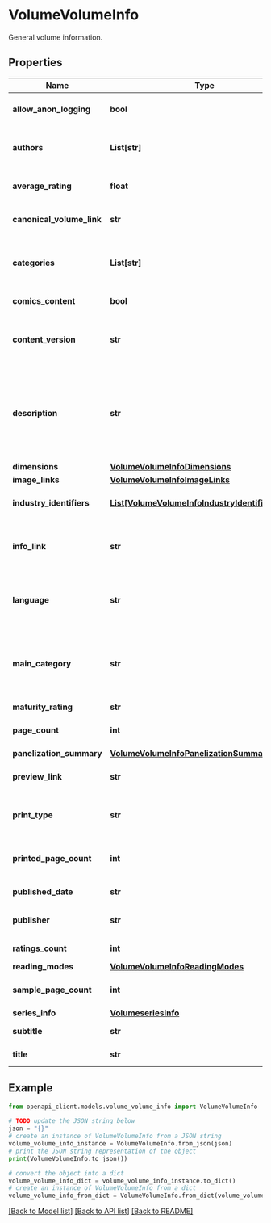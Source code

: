 # VolumeVolumeInfo

General volume information.

## Properties

Name | Type | Description | Notes
------------ | ------------- | ------------- | -------------
**allow_anon_logging** | **bool** | Whether anonymous logging should be allowed. | [optional] 
**authors** | **List[str]** | The names of the authors and/or editors for this volume. (In LITE projection) | [optional] 
**average_rating** | **float** | The mean review rating for this volume. (min &#x3D; 1.0, max &#x3D; 5.0) | [optional] 
**canonical_volume_link** | **str** | Canonical URL for a volume. (In LITE projection.) | [optional] 
**categories** | **List[str]** | A list of subject categories, such as \&quot;Fiction\&quot;, \&quot;Suspense\&quot;, etc. | [optional] 
**comics_content** | **bool** | Whether the volume has comics content. | [optional] 
**content_version** | **str** | An identifier for the version of the volume content (text &amp; images). (In LITE projection) | [optional] 
**description** | **str** | A synopsis of the volume. The text of the description is formatted in HTML and includes simple formatting elements, such as b, i, and br tags. (In LITE projection.) | [optional] 
**dimensions** | [**VolumeVolumeInfoDimensions**](VolumeVolumeInfoDimensions.md) |  | [optional] 
**image_links** | [**VolumeVolumeInfoImageLinks**](VolumeVolumeInfoImageLinks.md) |  | [optional] 
**industry_identifiers** | [**List[VolumeVolumeInfoIndustryIdentifiersInner]**](VolumeVolumeInfoIndustryIdentifiersInner.md) | Industry standard identifiers for this volume. | [optional] 
**info_link** | **str** | URL to view information about this volume on the Google Books site. (In LITE projection) | [optional] 
**language** | **str** | Best language for this volume (based on content). It is the two-letter ISO 639-1 code such as &#39;fr&#39;, &#39;en&#39;, etc. | [optional] 
**main_category** | **str** | The main category to which this volume belongs. It will be the category from the categories list returned below that has the highest weight. | [optional] 
**maturity_rating** | **str** |  | [optional] 
**page_count** | **int** | Total number of pages as per publisher metadata. | [optional] 
**panelization_summary** | [**VolumeVolumeInfoPanelizationSummary**](VolumeVolumeInfoPanelizationSummary.md) |  | [optional] 
**preview_link** | **str** | URL to preview this volume on the Google Books site. | [optional] 
**print_type** | **str** | Type of publication of this volume. Possible values are BOOK or MAGAZINE. | [optional] 
**printed_page_count** | **int** | Total number of printed pages in generated pdf representation. | [optional] 
**published_date** | **str** | Date of publication. (In LITE projection.) | [optional] 
**publisher** | **str** | Publisher of this volume. (In LITE projection.) | [optional] 
**ratings_count** | **int** | The number of review ratings for this volume. | [optional] 
**reading_modes** | [**VolumeVolumeInfoReadingModes**](VolumeVolumeInfoReadingModes.md) |  | [optional] 
**sample_page_count** | **int** | Total number of sample pages as per publisher metadata. | [optional] 
**series_info** | [**Volumeseriesinfo**](Volumeseriesinfo.md) |  | [optional] 
**subtitle** | **str** | Volume subtitle. (In LITE projection.) | [optional] 
**title** | **str** | Volume title. (In LITE projection.) | [optional] 

## Example

```python
from openapi_client.models.volume_volume_info import VolumeVolumeInfo

# TODO update the JSON string below
json = "{}"
# create an instance of VolumeVolumeInfo from a JSON string
volume_volume_info_instance = VolumeVolumeInfo.from_json(json)
# print the JSON string representation of the object
print(VolumeVolumeInfo.to_json())

# convert the object into a dict
volume_volume_info_dict = volume_volume_info_instance.to_dict()
# create an instance of VolumeVolumeInfo from a dict
volume_volume_info_from_dict = VolumeVolumeInfo.from_dict(volume_volume_info_dict)
```
[[Back to Model list]](../README.md#documentation-for-models) [[Back to API list]](../README.md#documentation-for-api-endpoints) [[Back to README]](../README.md)


